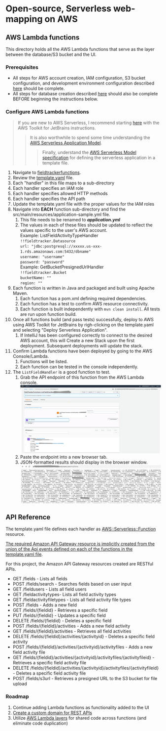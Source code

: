 # Open-source, Serverless web-mapping on AWS
## AWS Lambda functions

This directory holds all the AWS Lambda functions that serve as the layer between the database/S3 bucket and the UI.
### Prerequisites
- All steps for AWS account creation,  IAM configuration, S3 bucket configuration, and development environment configuration described [here](../README.md) should be complete.  
- All steps for database creation described [here](../database/README.md) should also be complete BEFORE beginning the instructions below.  

### Configure AWS Lambda functions
> If you are new to AWS Serverless, I recommend starting [here](https://docs.aws.amazon.com/toolkit-for-jetbrains/latest/userguide/sam.html) with the AWS Toolkit for JetBrains instructions. 
>> It is also worthwhile to spend some time understanding the [AWS Serverless Application Model](https://docs.aws.amazon.com/serverless-application-model/latest/developerguide/what-is-sam.html).
>>> Finally, understand the [AWS Serverless Model specification](https://docs.aws.amazon.com/serverless-application-model/latest/developerguide/sam-specification.html) for defining the serverless application in a template file.
 
1. Navigate to [fieldtrackerfunctions](fieldtrackerfunctions).
2. Review the [template.yaml](fieldtrackerfunctions/template.yaml) file.
  1. Each "handler" in this file maps to a sub-directory 
  2. Each handler specifies an IAM role
  3. Each handler specifies allowed HTTP methods 
  4. Each handler specifies the API path
3. Update the template.yaml file with the proper values for the IAM roles 
4. Navigate into **EACH** function sub-directory and find the src/main/resources/application-sample.yml file.
   1. This file needs to be renamed to ***application.yml***
   2. The values in each of these files should be updated to reflect the values specific to the user's AWS account.  
  Example: ListFieldActivityTypeHandler  
  `!!fieldtracker.Datasource`     
  `url: "jdbc:postgresql://xxxxx.us-xxx-1.rds.amazonaws.com:5432/dbname"`     
  `username: "username"`      
  `password: "password"`      
   Example: GetBucketPresignedUrlHandler  
   `!!fieldtracker.Bucket`      
   `bucketName: ""`      
   `region: ""`    
5. Each function is written in Java and packaged and built using Apache Maven.  
   1. Each function has a pom.xml defining required dependencies.
   2. Each function has a test to confirm AWS resource connectivity. 
   3. Each function is built independently with `mvn clean install`.  All tests are run upon function build.  
6. Once all functions build (and pass tests) successfully, deploy to AWS using AWS Toolkit for JetBrains by righ-clicking on the template.yaml and selecting "Deploy Serverless Application".
   1. If IntelliJ has been configured correctly to connect to the desired AWS account, this will Create a new Stack upon the first deployment.  Subsequent deployments will update the stack. 
7. Confirm Lambda functions have been deployed by going to the AWS Console/Lambda.  
   1. Functions will be listed.  
   2. Each function can be tested in the console independently. 
8. The `ListFieldHandler` is a good function to test.  
   1. Grab the API endpoint of this function from the AWS Lambda console.  
   ![Lambda function console](2020-11-15_13-55-54.png)
   2. Paste the endpoint into a new browser tab.  
   3. JSON-formatted results should display in the browser window.  
   ![Lambda function results](2020-11-15_14-06-57.png)  


## API Reference
The template.yaml file defines each handler as [AWS::Serverless::Function](https://docs.aws.amazon.com/serverless-application-model/latest/developerguide/sam-resource-function.html) resource.  

[The required Amazon API Gateway resource is implicitly created from the union of the Api events defined on each of the functions in the template.yaml file](https://docs.aws.amazon.com/serverless-application-model/latest/developerguide/sam-resource-api.html).  

For this project, the Amazon API Gateway resources created are RESTful APIs.   

* GET /fields  - Lists all fields
* POST /fields/search - Searches fields based on user input
* GET /fieldusers - Lists all field users
* GET /fieldactivitytypes- Lists all field activity types
* GET /fieldactivityfiletypes - Lists all field activity file types
* POST /fields - Adds a new field
* GET /fields/{fieldid} - Retrieves a specific field
* PUT /fields/{fieldid} - Updates a specific field
* DELETE /fields/{fieldid} - Deletes a specific field
* POST /fields/{fieldid}/activities - Adds a new field activity
* GET /fields/{fieldid}/activities - Retrieves all field activities
* DELETE /fields/{fieldid}/activities/{activityid} - Deletes a specific field activity
* POST /fields/{fieldid}/activities/{activityid}/activityfiles - Adds a new field activity file
* GET /fields/{fieldid}/activities/{activityid}/activityfiles/{activityfileid} - Retrieves a specific field activity file
* DELETE /fields/{fieldid}/activities/{activityid}/activityfiles/{activityfileid} - Deletes a specific field activity file
* POST /fields/s3url - Retrieves a presigned URL to the S3 bucket for file upload

### Roadmap
1. Continue adding Lambda functions as functionality added to the UI
2. [Create a custom domain for REST APIs](https://docs.aws.amazon.com/apigateway/latest/developerguide/how-to-custom-domains.html)
3. Utilize [AWS Lambda layers](https://docs.aws.amazon.com/lambda/latest/dg/configuration-layers.html) for shared code across functions (and eliminate code duplication)


